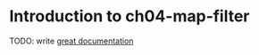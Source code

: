 # Introduction to ch04-map-filter

TODO: write [great documentation](http://jacobian.org/writing/what-to-write/)
